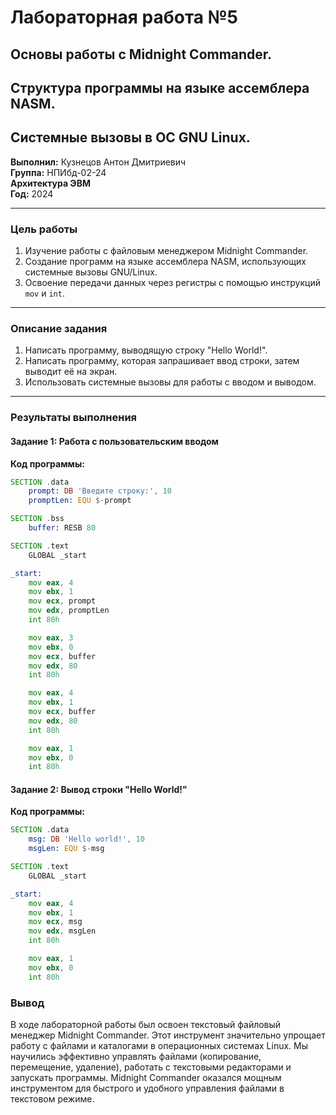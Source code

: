# Лабораторная работа №5  
## Основы работы с Midnight Commander.  
## Структура программы на языке ассемблера NASM.  
## Системные вызовы в ОС GNU Linux.

**Выполнил:** Кузнецов Антон Дмитриевич  
**Группа:** НПИбд-02-24  
**Архитектура ЭВМ**  
**Год:** 2024  

---

### **Цель работы**  
1. Изучение работы с файловым менеджером Midnight Commander.  
2. Создание программ на языке ассемблера NASM, использующих системные вызовы GNU/Linux.  
3. Освоение передачи данных через регистры с помощью инструкций `mov` и `int`.  

---

### **Описание задания**  
1. Написать программу, выводящую строку "Hello World!".  
2. Написать программу, которая запрашивает ввод строки, затем выводит её на экран.  
3. Использовать системные вызовы для работы с вводом и выводом.

---

### **Результаты выполнения**

#### **Задание 1: Работа с пользовательским вводом**
**Код программы:**
```asm
SECTION .data
    prompt: DB 'Введите строку:', 10
    promptLen: EQU $-prompt

SECTION .bss
    buffer: RESB 80

SECTION .text
    GLOBAL _start

_start:
    mov eax, 4
    mov ebx, 1
    mov ecx, prompt
    mov edx, promptLen
    int 80h

    mov eax, 3
    mov ebx, 0
    mov ecx, buffer
    mov edx, 80
    int 80h

    mov eax, 4
    mov ebx, 1
    mov ecx, buffer
    mov edx, 80
    int 80h

    mov eax, 1
    mov ebx, 0
    int 80h
```

#### **Задание 2: Вывод строки "Hello World!"**
**Код программы:**
```asm
SECTION .data
    msg: DB 'Hello world!', 10
    msgLen: EQU $-msg

SECTION .text
    GLOBAL _start

_start:
    mov eax, 4
    mov ebx, 1
    mov ecx, msg
    mov edx, msgLen
    int 80h

    mov eax, 1
    mov ebx, 0
    int 80h
```
### **Вывод**
В ходе лабораторной работы был освоен текстовый файловый менеджер Midnight Commander. Этот инструмент значительно упрощает работу с файлами и каталогами в операционных системах Linux. Мы научились эффективно управлять файлами (копирование, перемещение, удаление), работать с текстовыми редакторами и запускать программы. Midnight Commander оказался мощным инструментом для быстрого и удобного управления файлами в текстовом режиме.
